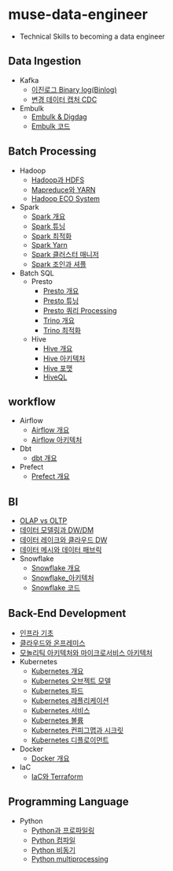 # muse-data-engineer

* Technical Skills to becoming a data engineer

## Data Ingestion

* Kafka
  * [이진로그 Binary log(Binlog)](data-ingestion/data-ingestion/binlog.md)
  * [변경 데이터 캡처 CDC](data-ingestion/data-ingestion/cdc.md)
* Embulk
  * [Embulk & Digdag](data-ingestion/data-ingestion-1/embulk.md)
  * [Embulk 코드](data-ingestion/data-ingestion-1/embulk\_code.md)

## Batch Processing

* Hadoop
  * [Hadoop과 HDFS](doc/batch-processing/hadoop\_hdfs.md)
  * [Mapreduce와 YARN](doc/batch-processing/hadoop\_map\_yarn.md)
  * [Hadoop ECO System](https://github.com/mjs1995/muse-data-engineer/blob/main/doc/Batch%20Processing/hadoop_eco.md)
* Spark
  * [Spark 개요](doc/batch-processing-1/spark\_base.md)
  * [Spark 튜닝](doc/batch-processing-1/spark\_tuning.md)
  * [Spark 최적화](doc/batch-processing-1/spark\_optimization.md)
  * [Spark Yarn](doc/batch-processing-1/spark\_yarn.md)
  * [Spark 클러스터 매니저](doc/batch-processing-1/spark\_cluster\_manager.md)
  * [Spark 조인과 셔플](doc/batch-processing-1/spark\_join.md)
* Batch SQL
  * Presto
    * [Presto 개요](doc/batch-sql/batch-processing-1/presto\_base.md)
    * [Presto 튜닝](doc/batch-sql/batch-processing-1/presto\_tuning.md)
    * [Presto 쿼리 Processing](doc/batch-sql/batch-processing-1/presto\_query\_processing.md)
    * [Trino 개요](doc/batch-sql/batch-processing-1/trino\_base.md)
    * [Trino 최적화](doc/batch-sql/batch-processing-1/trino\_tuning.md) 
  * Hive
    * [Hive 개요](doc/batch-sql/batch-processing/hive\_base.md)
    * [Hive 아키텍처](doc/batch-sql/batch-processing/hive\_architecture.md)
    * [Hive 포맷](doc/batch-sql/batch-processing/hive\_format.md)
    * [HiveQL](doc/batch-sql/batch-processing/hive\_hiveql.md)

## workflow

* Airflow
  * [Airflow 개요](workflow/airflow/airflow\_base.md)
  * [Airflow 아키텍처](workflow/airflow/airflow\_architecture.md)
* Dbt
  * [dbt 개요](workflow/dbt\_base.md)
* Prefect
  * [Prefect 개요](workflow/prefect\_base.md)

## BI

* [OLAP vs OLTP](bi/olap.md)
* [데이터 모델링과 DW/DM](bi/data\_modeling\_dw\_dm.md)
* [데이터 레이크와 클라우드 DW](bi/data\_lake.md)
* [데이터 메시와 데이터 패브릭](bi/data\_mesh\_fabric.md)
* Snowflake
  * [Snowflake 개요](bi/snowflake/snowflake\_base.md)
  * [Snowflake_아키텍처](bi/snowflake/snowflake\_arc.md)
  * [Snowflake 코드](bi/snowflake/snowflake\_handson.md)

## Back-End Development

* [인프라 기초](back-end-development/infra\_based.md)
* [클라우드와 온프레미스](back-end-development/onpremises\_cloud.md)
* [모놀리틱 아키텍처와 마이크로서비스 아키텍처](back-end-development/msa.md)
* Kubernetes
  * [Kubernetes 개요](back-end-development/kubernetes/kubernetes\_base.md)
  * [Kubernetes 오브젝트 모델](back-end-development/kubernetes/kubernetes\_object.md)
  * [Kubernetes 파드](back-end-development/kubernetes/kubernetes\_pod.md)
  * [Kubernetes 레플리케이션](back-end-development/kubernetes/kubernetes\_replica.md)
  * [Kubernetes 서비스](back-end-development/kubernetes/kubernetes\_service.md)
  * [Kubernetes 볼륨](back-end-development/kubernetes/kubernetes\_volume.md)
  * [Kubernetes 컨피그맵과 시크릿](back-end-development/kubernetes/kubernetes\_config\_secret.md)
  * [Kubernetes 디플로이먼트](back-end-development/kubernetes/kubernetes\_deployment.md)
* Docker
  * [Docker 개요](back-end-development/docker/docker\_base.md)
* IaC
  * [IaC와 Terraform](back-end-development/terraform.md)

## Programming Language

* Python
  * [Python과 프로파일링](programming-language/programming-language/python\_profiling.md)
  * [Python 컴파일](programming-language/programming-language/python\_comfile.md)
  * [Python 비동기](programming-language/programming-language/python\_async.md)
  * [Python multiprocessing](programming-language/programming-language/python\_multiprocessing.md)
